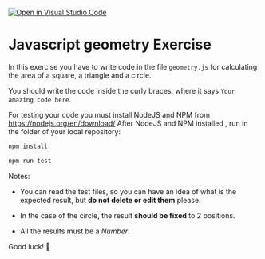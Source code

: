 [![Open in Visual Studio Code](https://classroom.github.com/assets/open-in-vscode-f059dc9a6f8d3a56e377f745f24479a46679e63a5d9fe6f495e02850cd0d8118.svg)](https://classroom.github.com/online_ide?assignment_repo_id=6373630&assignment_repo_type=AssignmentRepo)
# Javascript geometry Exercise

In this exercise you have to write code in the file `geometry.js` for calculating the area of a square, a triangle and a circle.

You should write the code inside the curly braces, where it says `Your amazing code here`.

For testing your code you must install NodeJS and NPM from https://nodejs.org/en/download/
After NodeJS and NPM installed , run in the folder of your local repository: 

```sh
npm install

npm run test

```

Notes:

- You can read the test files, so you can have an idea of what is the expected result, but **do not delete or edit them** please.

- In the case of the circle, the result **should be fixed** to 2 positions.
- All the results must be a *Number*.

Good luck! 🚀

